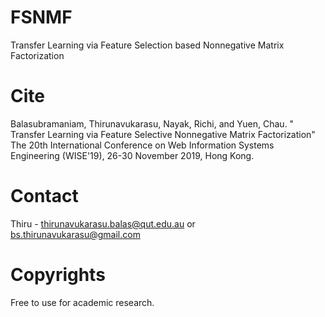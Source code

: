 # FSNMF
Transfer Learning via Feature Selection based Nonnegative Matrix Factorization

# Cite
Balasubramaniam, Thirunavukarasu, Nayak, Richi, and Yuen, Chau. " Transfer Learning via Feature Selective Nonnegative Matrix Factorization" The 20th International Conference on Web Information Systems Engineering (WISE'19), 26-30 November 2019, Hong Kong. 

# Contact
Thiru - thirunavukarasu.balas@qut.edu.au or bs.thirunavukarasu@gmail.com

# Copyrights
Free to use for academic research. 
